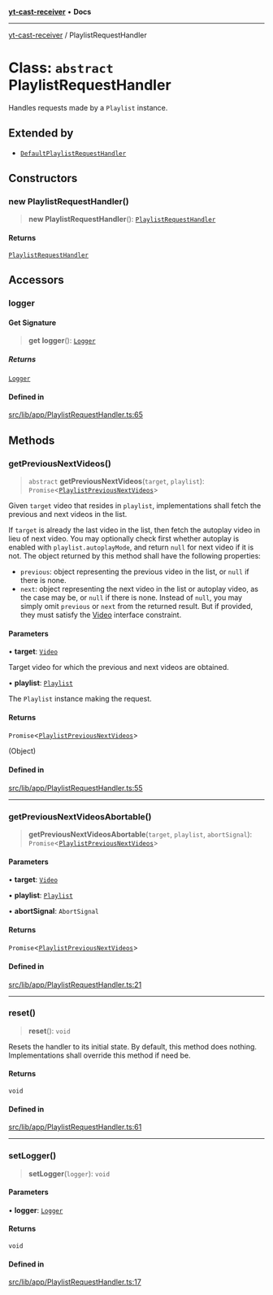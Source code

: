 [**yt-cast-receiver**](../README.md) • **Docs**

***

[yt-cast-receiver](../README.md) / PlaylistRequestHandler

# Class: `abstract` PlaylistRequestHandler

Handles requests made by a `Playlist` instance.

## Extended by

- [`DefaultPlaylistRequestHandler`](DefaultPlaylistRequestHandler.md)

## Constructors

### new PlaylistRequestHandler()

> **new PlaylistRequestHandler**(): [`PlaylistRequestHandler`](PlaylistRequestHandler.md)

#### Returns

[`PlaylistRequestHandler`](PlaylistRequestHandler.md)

## Accessors

### logger

#### Get Signature

> **get** **logger**(): [`Logger`](../interfaces/Logger.md)

##### Returns

[`Logger`](../interfaces/Logger.md)

#### Defined in

[src/lib/app/PlaylistRequestHandler.ts:65](https://github.com/patrickkfkan/yt-cast-receiver/blob/7898fbce0f56a5f9871c7ea968fa6c6f4e21202f/src/lib/app/PlaylistRequestHandler.ts#L65)

## Methods

### getPreviousNextVideos()

> `abstract` **getPreviousNextVideos**(`target`, `playlist`): `Promise`\<[`PlaylistPreviousNextVideos`](../interfaces/PlaylistPreviousNextVideos.md)\>

Given `target` video that resides in `playlist`, implementations shall fetch
the previous and next videos in the list.

If `target` is already the last video in the list, then fetch the autoplay video
in lieu of next video. You may optionally check first whether autoplay is enabled
with `playlist.autoplayMode`, and return `null` for next video if it is not.
The object returned by this method shall have the following properties:
- `previous`: object representing the previous video in the list, or `null` if there is none.
- `next`: object representing the next video in the list or autoplay video, as the case may be, or `null` if there is none.
Instead of `null`, you may simply omit `previous` or `next` from the returned result. But if provided, they
must satisfy the [Video](../interfaces/Video.md) interface constraint.

#### Parameters

• **target**: [`Video`](../interfaces/Video.md)

Target video for which the previous and next videos are obtained.

• **playlist**: [`Playlist`](Playlist.md)

The `Playlist` instance making the request.

#### Returns

`Promise`\<[`PlaylistPreviousNextVideos`](../interfaces/PlaylistPreviousNextVideos.md)\>

(Object)

#### Defined in

[src/lib/app/PlaylistRequestHandler.ts:55](https://github.com/patrickkfkan/yt-cast-receiver/blob/7898fbce0f56a5f9871c7ea968fa6c6f4e21202f/src/lib/app/PlaylistRequestHandler.ts#L55)

***

### getPreviousNextVideosAbortable()

> **getPreviousNextVideosAbortable**(`target`, `playlist`, `abortSignal`): `Promise`\<[`PlaylistPreviousNextVideos`](../interfaces/PlaylistPreviousNextVideos.md)\>

#### Parameters

• **target**: [`Video`](../interfaces/Video.md)

• **playlist**: [`Playlist`](Playlist.md)

• **abortSignal**: `AbortSignal`

#### Returns

`Promise`\<[`PlaylistPreviousNextVideos`](../interfaces/PlaylistPreviousNextVideos.md)\>

#### Defined in

[src/lib/app/PlaylistRequestHandler.ts:21](https://github.com/patrickkfkan/yt-cast-receiver/blob/7898fbce0f56a5f9871c7ea968fa6c6f4e21202f/src/lib/app/PlaylistRequestHandler.ts#L21)

***

### reset()

> **reset**(): `void`

Resets the handler to its initial state. By default, this method does nothing.
Implementations shall override this method if need be.

#### Returns

`void`

#### Defined in

[src/lib/app/PlaylistRequestHandler.ts:61](https://github.com/patrickkfkan/yt-cast-receiver/blob/7898fbce0f56a5f9871c7ea968fa6c6f4e21202f/src/lib/app/PlaylistRequestHandler.ts#L61)

***

### setLogger()

> **setLogger**(`logger`): `void`

#### Parameters

• **logger**: [`Logger`](../interfaces/Logger.md)

#### Returns

`void`

#### Defined in

[src/lib/app/PlaylistRequestHandler.ts:17](https://github.com/patrickkfkan/yt-cast-receiver/blob/7898fbce0f56a5f9871c7ea968fa6c6f4e21202f/src/lib/app/PlaylistRequestHandler.ts#L17)
